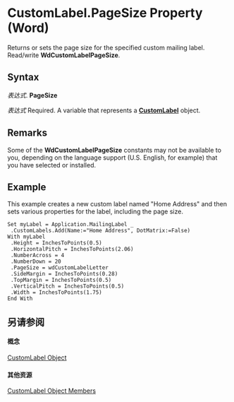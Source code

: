 
# CustomLabel.PageSize Property (Word)

Returns or sets the page size for the specified custom mailing label. Read/write  **WdCustomLabelPageSize**.


## Syntax

 _表达式_. **PageSize**

 _表达式_ Required. A variable that represents a **[CustomLabel](a89ff4e1-ff8a-8a8f-afa2-6071bb49355b.md)** object.


## Remarks

Some of the  **WdCustomLabelPageSize** constants may not be available to you, depending on the language support (U.S. English, for example) that you have selected or installed.


## Example

This example creates a new custom label named "Home Address" and then sets various properties for the label, including the page size.


```
Set myLabel = Application.MailingLabel _ 
 .CustomLabels.Add(Name:="Home Address", DotMatrix:=False) 
With myLabel 
 .Height = InchesToPoints(0.5) 
 .HorizontalPitch = InchesToPoints(2.06) 
 .NumberAcross = 4 
 .NumberDown = 20 
 .PageSize = wdCustomLabelLetter 
 .SideMargin = InchesToPoints(0.28) 
 .TopMargin = InchesToPoints(0.5) 
 .VerticalPitch = InchesToPoints(0.5) 
 .Width = InchesToPoints(1.75) 
End With
```


## 另请参阅


#### 概念


[CustomLabel Object](a89ff4e1-ff8a-8a8f-afa2-6071bb49355b.md)
#### 其他资源


[CustomLabel Object Members](http://msdn.microsoft.com/library/92ab60f7-48c8-151c-df5a-31aa885ec269%28Office.15%29.aspx)